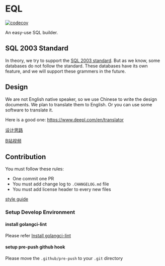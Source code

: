 # EQL

[![codecov](https://codecov.io/gh/gotomicro/eql/branch/main/graph/badge.svg?token=vc0BDor3Lk)](https://codecov.io/gh/gotomicro/eql)

An easy-use SQL builder.

## SQL 2003 Standard
In theory, we try to support the [SQL 2003 standard](https://ronsavage.github.io/SQL/sql-2003-2.bnf.html#query%20specification). But as we know, some databases do not follow the standard. These databases have its own feature, and we will support these grammers in the future. 

## Design

We are not English native speaker, so we use Chinese to write the design documents. We plan to translate them to English. Or you can use some software to translate it. 

Here is a good one: https://www.deepl.com/en/translator

[设计思路](./docs/design.md)

[B站视频](https://space.bilibili.com/324486985)

## Contribution

You must follow these rules:
- One commit one PR
- You must add change log to `.CHANGELOG.md` file
- You must add license header to every new files

[style guide](https://github.com/uber-go/guide/blob/master/style.md)

### Setup Develop Environment

#### install golangci-lint
Please refer [Install golangci-lint](https://golangci-lint.run/usage/install/)
#### setup pre-push github hook
Please move the `.github/pre-push` to your `.git` directory